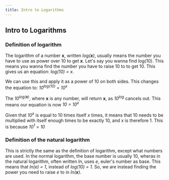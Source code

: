 ```yaml
---
title: Intro to Logarithms
---
```

## Intro to Logarithms

### Definition of logarithm

The logarithm of a number __x__, written _log(__x__)_, usually means the number you have to use as power over 10 to get __x__. Let's say you wanna find _log(10)_. This means you wanna find the number you have to raise 10 to to get 10. This gives us an equation: 
_log(10) = x_.

We can use this and apply it as a power of 10 on both sides. This changes the equation to:
_10<sup>log(10)</sup> = 10<sup>x</sup>_

The _10<sup>log(__x__)_</sup>, where __x__ is any number, will return __x__, as _10<sup>log</sup>_ cancels out. This means our equation is now 
_10 = 10<sup>x</sup>_

Given that _10<sup>x</sup>_ is equal to 10 times itself _x_ times, it means that 10 needs to be multiplied with itself enough times to be exactly 10, and _x_ is therefore 1. This is because
_10<sup>1</sup> = 10_


### Definition of the natural logarithm

This is strictly the same as the definition of logarithm, except what numbers are used. In the normal logarithm, the base number is usually 10, wheras in the natural logarithm, often written _ln_, uses _e_, euler's number as base. This means that 
_ln(e) = 1_, instead of _log(10) = 1_. 
So, we are instead finding the power you need to raise _e_ to in _ln(__x__)_.


